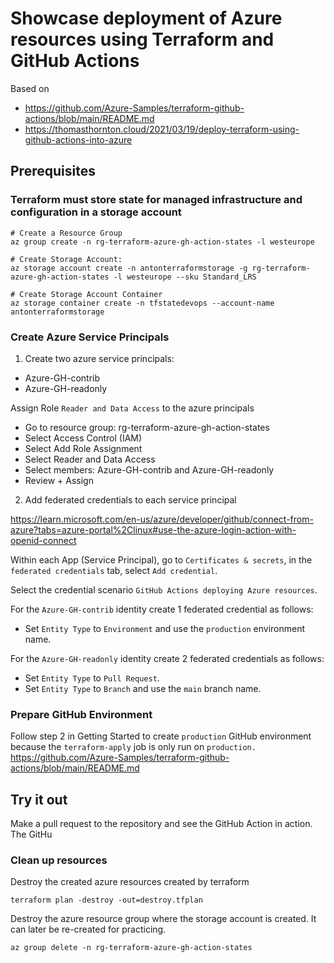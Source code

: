 # Showcase deployment of Azure resources using Terraform and GitHub Actions

Based on 

* https://github.com/Azure-Samples/terraform-github-actions/blob/main/README.md
* https://thomasthornton.cloud/2021/03/19/deploy-terraform-using-github-actions-into-azure


## Prerequisites
### Terraform must store state for managed infrastructure and configuration in a storage account
```
# Create a Resource Group
az group create -n rg-terraform-azure-gh-action-states -l westeurope
 
# Create Storage Account: 
az storage account create -n antonterraformstorage -g rg-terraform-azure-gh-action-states -l westeurope --sku Standard_LRS
 
# Create Storage Account Container
az storage container create -n tfstatedevops --account-name antonterraformstorage
```

### Create Azure Service Principals

1. Create two azure service principals:

* Azure-GH-contrib
* Azure-GH-readonly

Assign Role `Reader and Data Access` to the azure principals

* Go to resource group: rg-terraform-azure-gh-action-states
* Select Access Control (IAM)
* Select Add Role Assignment
* Select Reader and Data Access
* Select members: Azure-GH-contrib and Azure-GH-readonly
* Review + Assign

2. Add federated credentials to each service principal

https://learn.microsoft.com/en-us/azure/developer/github/connect-from-azure?tabs=azure-portal%2Clinux#use-the-azure-login-action-with-openid-connect

Within each App (Service Principal), go to ``Certificates & secrets``, in the ``federated credentials`` tab, select ``Add credential``.

Select the credential scenario ``GitHub Actions deploying Azure resources``. 

For the ``Azure-GH-contrib`` identity create 1 federated credential as follows:

* Set ``Entity Type`` to ``Environment`` and use the ``production`` environment name.

For the ``Azure-GH-readonly`` identity create 2 federated credentials as follows:

* Set ``Entity Type`` to ``Pull Request``.
* Set ``Entity Type`` to ``Branch`` and use the ``main`` branch name.


### Prepare GitHub Environment

Follow step 2 in Getting Started to create `production` GitHub environment because the 
`terraform-apply` job is only run on `production.`
https://github.com/Azure-Samples/terraform-github-actions/blob/main/README.md

### 

## Try it out

Make a pull request to the repository and see the GitHub Action in action.
The GitHu


### Clean up resources

Destroy the created azure resources created by terraform

    terraform plan -destroy -out=destroy.tfplan

Destroy the azure resource group where the storage account is created. It can later be re-created for practicing.

    az group delete -n rg-terraform-azure-gh-action-states
